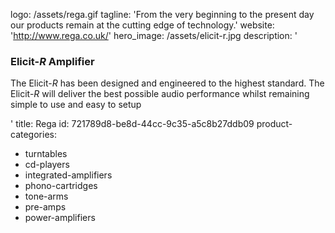 logo: /assets/rega.gif
tagline: 'From the very beginning to the present day our products remain at the cutting edge of technology.'
website: 'http://www.rega.co.uk/'
hero_image: /assets/elicit-r.jpg
description: '<h3>Elicit-<em>R</em>&nbsp;Amplifier</h3><p>The Elicit-<em>R</em>&nbsp;has been designed and engineered to the highest standard. The Elicit-<em>R</em>&nbsp;will deliver the best possible audio performance whilst remaining simple to use and easy to setup</p>'
title: Rega
id: 721789d8-be8d-44cc-9c35-a5c8b27ddb09
product-categories:
  - turntables
  - cd-players
  - integrated-amplifiers
  - phono-cartridges
  - tone-arms
  - pre-amps
  - power-amplifiers
